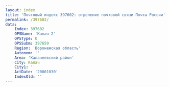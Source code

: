 ```yaml
---
layout: index
title: 'Почтовый индекс 397602: отделение почтовой связи Почты России'
permalink: /397602/
data:
    Index: 397602
    OPSName: 'Калач 2'
    OPSType: О
    OPSSubm: 397659
    Region: 'Воронежская область'
    Autonom: ''
    Area: 'Калачеевский район'
    City: Калач
    City1: ''
    ActDate: '20001030'
    IndexOld: ''
---
```

